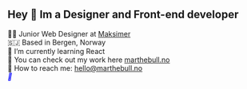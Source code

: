 ## Hey 👋 Im a Designer and Front-end developer 


👩‍🎨 Junior Web Designer at [Maksimer](https://maksimer.no/)<br/>
🇸🇯 Based in Bergen, Norway<br/>
🧠 I’m currently learning React<br/>
🦾 You can check out my work here [marthebull.no](https//:marthebull.no)<br/>
:email: How to reach me: hello@marthebull.no<br/>
<i style="color:blue" class="fa">&#xf08c;</i>

